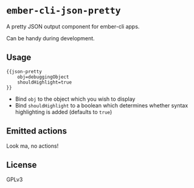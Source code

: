 # `ember-cli-json-pretty`

A pretty JSON output component for ember-cli apps.

Can be handy during development.

## Usage

    {{json-pretty
        obj=debuggingObject
        shouldHighlight=true
    }}

- Bind `obj` to the object which you wish to display
- Bind `shouldHighlight` to a boolean which determines whether syntax highlighting is added (defaults to `true`)

## Emitted actions

Look ma, no actions!

## License

GPLv3
